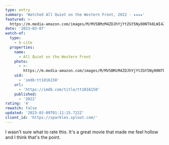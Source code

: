 ```yaml
---
type: entry
summary: 'Watched All Quiet on the Western Front, 2022 - ★★★★'
featured: >-
  https://m.media-amazon.com/images/M/MV5BMzM4ZDJhYjYtZGY5Ny00NTk0LWI4ZTYtNjczZDFiMGI2ZjEzXkEyXkFqcGdeQXVyNjc5NjEzNA@@._V1_SX300.jpg
date: '2023-03-07'
watch-of:
  type:
    - h-cite
  properties:
    name:
      - All Quiet on the Western Front
    photo:
      - >-
        https://m.media-amazon.com/images/M/MV5BMzM4ZDJhYjYtZGY5Ny00NTk0LWI4ZTYtNjczZDFiMGI2ZjEzXkEyXkFqcGdeQXVyNjc5NjEzNA@@._V1_SX300.jpg
    uid:
      - 'imdb:tt1016150'
    url:
      - 'https://imdb.com/title/tt1016150'
    published:
      - '2022'
rating: '4'
rewatch: false
updated: '2023-03-09T01:11:15.722Z'
client_id: 'https://sparkles.sploot.com/'
---
```

I wasn't sure what to rate this. It's a great movie that made me feel hollow and I think that's the point.
